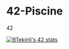 # 42-Piscine
42


[![BTekinli's 42 stats](https://badge42.herokuapp.com/api/stats/btekinli)](https://profile.intra.42.fr/users/btekinli) 

